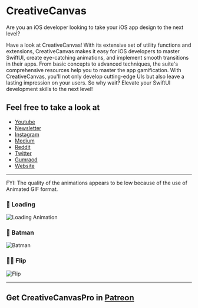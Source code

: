 # CreativeCanvas
Are you an iOS developer looking to take your iOS app design to the next level? 

Have a look at CreativeCanvas! With its extensive set of utility functions and extensions, CreativeCanvas makes it easy for iOS developers to master SwiftUI, create eye-catching animations, and implement smooth transitions in their apps. From basic concepts to advanced techniques, the suite's comprehensive resources help you to master the app gamification. With CreativeCanvas, you'll not only develop cutting-edge UIs but also leave a lasting impression on your users. So why wait? Elevate your SwiftUI development skills to the next level!


## Feel free to take a look at
* [Youtube](https://www.youtube.com/@appartistryHD?sub_confirmation=1)
* [Newsletter](https://appartistry.substack.com/)
* [Instagram](https://www.instagram.com/appartistryhd/)
* [Medium](https://medium.com/@appartistry)
* [Reddit](https://www.reddit.com/user/appartistryHD)
* [Twitter](https://twitter.com/AppArtistryHD)
* [Gumraod](https://appartistry.gumroad.com/)
* [Website](https://solo.to/appartistry)

------
FYI: The quality of the animations appears to be low because of the use of Animated GIF format.

### 🌈 Loading
![Loading Animation](https://github.com/AppArtistry/CreativeCanvas/blob/master/Images/RainbowLoading.gif)

### 🦇 Batman
![Batman](https://github.com/AppArtistry/CreativeCanvas/blob/master/Images/Batman.gif)

### 🤸‍♀️ Flip
![Flip](https://github.com/AppArtistry/CreativeCanvas/blob/master/Images/Flip.gif)

------
## Get CreativeCanvasPro in [Patreon](https://www.patreon.com/AppArtistry)
